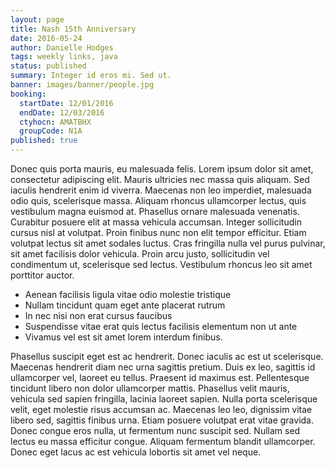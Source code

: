 ```yaml
---
layout: page
title: Nash 15th Anniversary
date: 2016-05-24
author: Danielle Hodges
tags: weekly links, java
status: published
summary: Integer id eros mi. Sed ut.
banner: images/banner/people.jpg
booking:
  startDate: 12/01/2016
  endDate: 12/03/2016
  ctyhocn: AMATBHX
  groupCode: N1A
published: true
---
```

Donec quis porta mauris, eu malesuada felis. Lorem ipsum dolor sit amet, consectetur adipiscing elit. Mauris ultricies nec massa quis aliquam. Sed iaculis hendrerit enim id viverra. Maecenas non leo imperdiet, malesuada odio quis, scelerisque massa. Aliquam rhoncus ullamcorper lectus, quis vestibulum magna euismod at. Phasellus ornare malesuada venenatis.
Curabitur posuere elit at massa vehicula accumsan. Integer sollicitudin cursus nisl at volutpat. Proin finibus nunc non elit tempor efficitur. Etiam volutpat lectus sit amet sodales luctus. Cras fringilla nulla vel purus pulvinar, sit amet facilisis dolor vehicula. Proin arcu justo, sollicitudin vel condimentum ut, scelerisque sed lectus. Vestibulum rhoncus leo sit amet porttitor auctor.

* Aenean facilisis ligula vitae odio molestie tristique
* Nullam tincidunt quam eget ante placerat rutrum
* In nec nisi non erat cursus faucibus
* Suspendisse vitae erat quis lectus facilisis elementum non ut ante
* Vivamus vel est sit amet lorem interdum finibus.

Phasellus suscipit eget est ac hendrerit. Donec iaculis ac est ut scelerisque. Maecenas hendrerit diam nec urna sagittis pretium. Duis ex leo, sagittis id ullamcorper vel, laoreet eu tellus. Praesent id maximus est. Pellentesque tincidunt libero non dolor ullamcorper mattis. Phasellus velit mauris, vehicula sed sapien fringilla, lacinia laoreet sapien. Nulla porta scelerisque velit, eget molestie risus accumsan ac. Maecenas leo leo, dignissim vitae libero sed, sagittis finibus urna. Etiam posuere volutpat erat vitae gravida. Donec congue eros nulla, ut fermentum nunc suscipit sed. Nullam sed lectus eu massa efficitur congue. Aliquam fermentum blandit ullamcorper. Donec eget lacus ac est vehicula lobortis sit amet vel neque.

